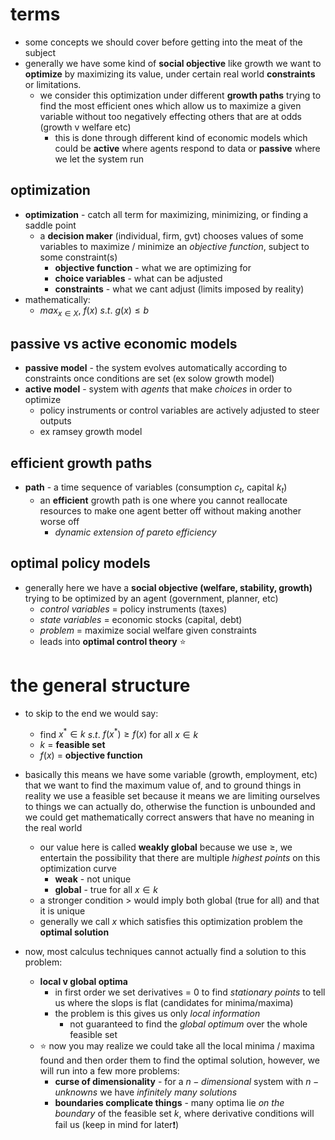 # terms 
- some concepts we should cover before getting into the meat of the subject
- generally we have some kind of **social objective** like growth we want to **optimize** by maximizing its value, under certain real world **constraints** or limitations. 
	- we consider this optimization under different **growth paths** trying to find the most efficient ones which allow us to maximize a given variable without too negatively effecting others that are at odds (growth v welfare etc)
		- this is done through different kind of economic models which could be **active** where agents respond to data or **passive** where we let the system run

## optimization
- **optimization** - catch all term for maximizing, minimizing, or finding a saddle point 
	- a **decision maker** (individual, firm, gvt) chooses values of some variables to maximize / minimize an *objective function*, subject to some constraint(s)
		- **objective function** - what we are optimizing for 
		- **choice variables** - what can be adjusted 
		- **constraints** - what we cant adjust (limits imposed by reality)
- mathematically:
	- $max_{x \in X}$, $f(x)$ $s.t.$ $g(x) \leq b$ 

## passive vs active economic models 
- **passive model** - the system evolves automatically according to constraints once conditions are set (ex solow growth model)
- **active model** - system with *agents* that make *choices* in order to optimize
	- policy instruments or control variables are actively adjusted to steer outputs 
	- ex ramsey growth model

## efficient growth paths 
- **path** - a time sequence of variables (consumption $c_t$, capital $k_t$)
	- an **efficient** growth path is one where you cannot reallocate resources to make one agent better off without making another worse off 
		- *dynamic extension of pareto efficiency* 

## optimal policy models 
- generally here we have a **social objective (welfare, stability, growth)** trying to be optimized by an agent (government, planner, etc)
	- *control variables* = policy instruments (taxes)
	- *state variables* = economic stocks (capital, debt)
	- *problem* = maximize social welfare given constraints
	- leads into **optimal control theory** ⭐

# the general structure
- to skip to the end we would say:
	- find $x^* \in k$ $s.t.$ $f(x^*) \geq f(x)$ for all $x \in k$ 
	- $k$ = **feasible set**
	- $f(x)$ = **objective function**
- basically this means we have some variable (growth, employment, etc) that we want to find the maximum value of, and to ground things in reality we use a feasible set because it means we are limiting ourselves to things we can actually do, otherwise the function is unbounded and we could get mathematically correct answers that have no meaning in the real world 
	- our value here is called **weakly global** because we use $\geq$, we entertain the possibility that there are multiple *highest points* on this optimization curve 
		- **weak** - not unique
		- **global** - true for all $x \in k$ 
	- a stronger condition $>$ would imply both global (true for all) and that it is unique
	- generally we call $x$ which satisfies this optimization problem the **optimal solution**


- now, most calculus techniques cannot actually find a solution to this problem:
	- **local v global optima**
		- in first order we set derivatives = 0 to find *stationary points* to tell us where the slops is flat (candidates for minima/maxima)
		- the problem is this gives us only *local information*
			- not guaranteed to find the *global optimum* over the whole feasible set 
	- ⭐ now you may realize we could take all the local minima / maxima found and then order them to find the optimal solution, however, we will run into a few more problems:
		- **curse of dimensionality** - for a $n-dimensional$ system with $n-unknowns$ we have *infinitely many solutions*
		- **boundaries complicate things** - many optima lie *on the boundary* of the feasible set $k$, where derivative conditions will fail us (keep in mind for later❗)

